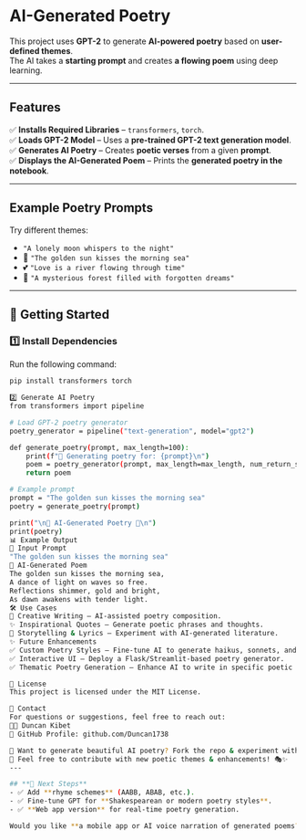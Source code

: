 # AI-Generated Poetry  

This project uses **GPT-2** to generate **AI-powered poetry** based on **user-defined themes**.  
The AI takes a **starting prompt** and creates **a flowing poem** using deep learning.

---

##  Features
✅ **Installs Required Libraries** – `transformers`, `torch`.  
✅ **Loads GPT-2 Model** – Uses a **pre-trained GPT-2 text generation model**.  
✅ **Generates AI Poetry** – Creates **poetic verses** from a given **prompt**.  
✅ **Displays the AI-Generated Poem** – Prints the **generated poetry in the notebook**.  

---

##  Example Poetry Prompts
Try different themes:
-  `"A lonely moon whispers to the night"`
- 🌊 `"The golden sun kisses the morning sea"`
- 💕 `"Love is a river flowing through time"`
- 🌲 `"A mysterious forest filled with forgotten dreams"`

---

## 🚀 Getting Started

### **1️⃣ Install Dependencies**
Run the following command:
```bash
pip install transformers torch

2️⃣ Generate AI Poetry
from transformers import pipeline

# Load GPT-2 poetry generator
poetry_generator = pipeline("text-generation", model="gpt2")

def generate_poetry(prompt, max_length=100):
    print(f"🌿 Generating poetry for: {prompt}\n")
    poem = poetry_generator(prompt, max_length=max_length, num_return_sequences=1)[0]['generated_text']
    return poem

# Example prompt
prompt = "The golden sun kisses the morning sea"
poetry = generate_poetry(prompt)

print("\n🌟 AI-Generated Poetry 🌟\n")
print(poetry)
📊 Example Output
🔹 Input Prompt
"The golden sun kisses the morning sea"
🔹 AI-Generated Poem
The golden sun kisses the morning sea,  
A dance of light on waves so free.  
Reflections shimmer, gold and bright,  
As dawn awakens with tender light.  
🛠️ Use Cases
📖 Creative Writing – AI-assisted poetry composition.
✨ Inspirational Quotes – Generate poetic phrases and thoughts.
🎵 Storytelling & Lyrics – Experiment with AI-generated literature.
✨ Future Enhancements
✅ Custom Poetry Styles – Fine-tune AI to generate haikus, sonnets, and free verse.
✅ Interactive UI – Deploy a Flask/Streamlit-based poetry generator.
✅ Thematic Poetry Generation – Enhance AI to write in specific poetic tones.

📜 License
This project is licensed under the MIT License.

📧 Contact
For questions or suggestions, feel free to reach out:
👨‍💻 Duncan Kibet
📌 GitHub Profile: github.com/Duncan1738

📜 Want to generate beautiful AI poetry? Fork the repo & experiment with new prompts! 🚀🔥
📢 Feel free to contribute with new poetic themes & enhancements! 🎭✨
---

## **🚀 Next Steps**
- ✅ Add **rhyme schemes** (AABB, ABAB, etc.).  
- ✅ Fine-tune GPT for **Shakespearean or modern poetry styles**.  
- ✅ **Web app version** for real-time poetry generation.  

Would you like **a mobile app or AI voice narration of generated poems?** 🚀📜
